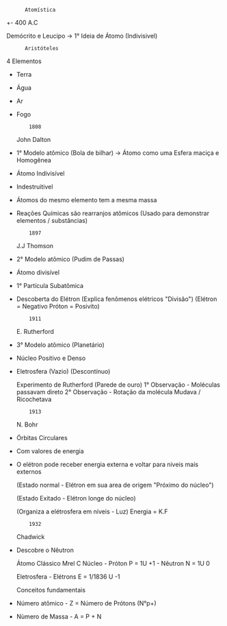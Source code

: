          Atomística

   +- 400 A.C
   
Demócrito e Leucipo -> 1° Ideia de Átomo (Indivisivel)

          Aristóteles
  4 Elementos
- Terra
- Água
- Ar
- Fogo

          1808
  John Dalton
- 1° Modelo atômico (Bola de bilhar) -> Átomo como uma Esfera maciça e Homogênea
- Átomo Indivisível
- Indestruitivel
- Átomos do mesmo elemento tem a mesma massa
- Reações Químicas são rearranjos atômicos
     (Usado para demonstrar elementos / substâncias)
     
          1897
  J.J Thomson 
- 2° Modelo atômico (Pudim de Passas)
- Átomo divisível
- 1° Partícula Subatômica
- Descoberta do Elétron
     (Explica fenômenos elétricos "Divisão")
     (Elétron = Negativo              Próton = Posivito)

          1911
  E. Rutherford
- 3° Modelo atômico (Planetário)
- Núcleo Positivo e Denso
- Eletrosfera (Vazio)
     (Descontínuo)
    
  Experimento de Rutherford (Parede de ouro)
     1° Observação - Moléculas passavam direto
     2° Observação - Rotação da molécula Mudava / Ricochetava


          1913
  N. Bohr
- Órbitas Circulares
- Com valores de energia
- O elétron pode receber energia externa e voltar para niveis mais externos

     (Estado normal - Elétron em sua area de origem "Próximo do núcleo")
  
     (Estado Exitado - Elétron longe do núcleo)
  
     (Organiza a elétrosfera em níveis - Luz)
  Energia = K.F

          1932
  Chadwick
- Descobre o Nêutron


    Átomo Clássico                    Mrel                    C
    Núcleo - Próton                P = 1U                    +1
           - Nêutron               N = 1U                     0

    Eletrosfera - Elétrons         E = 1/1836 U              -1

  Conceitos fundamentais
- Número atômico - Z = Número de Prótons (N°p+)
- Nùmero de Massa - A = P + N
     
      


